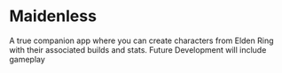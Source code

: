 # Maidenless
A true companion app where you can create characters from Elden Ring with their associated builds and stats. Future Development will include gameplay
